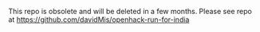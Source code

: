 This repo is obsolete and will be deleted in a few months. Please see repo at https://github.com/davidMis/openhack-run-for-india
